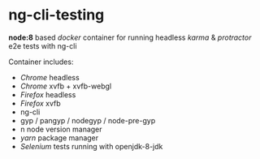 # ng-cli-testing
**node:8** based *docker* container for running headless *karma* & *protractor* e2e tests with ng-cli

Container includes:
* *Chrome* headless
* *Chrome* xvfb + xvfb-webgl
* *Firefox* headless
* *Firefox* xvfb
* ng-cli
* gyp / pangyp / nodegyp / node-pre-gyp
* n node version manager
* *yarn* package manager
* *Selenium* tests running with openjdk-8-jdk
